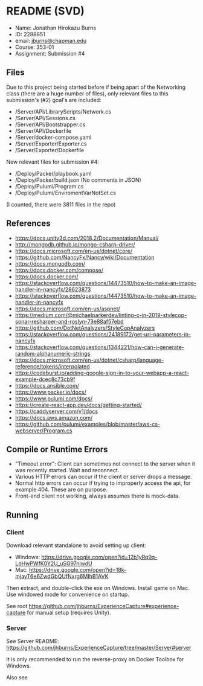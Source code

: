 # README (SVD)

- Name: Jonathan Hirokazu Burns
- ID: 2288851
- email: jburns@chapman.edu
- Course: 353-01
- Assignment: Submission #4

## Files

Due to this project being started before if being
apart of the Networking class (there are a huge number of files), only relevant files
to this submission's (#2) goal's are included:

- /Server/API/LibraryScripts/Network.cs
- /Server/API/Sessions.cs
- /Server/API/Bootstrapper.cs
- /Server/API/Dockerfile
- /Server/docker-compose.yaml
- /Server/Exporter/Exporter.cs
- /Server/Exporter/Dockerfile

New relevant files for submission #4:

- /Deploy/Packer/playbook.yaml
- /Deploy/Packer/build.json (No comments in JSON)
- /Deploy/Pulumi/Program.cs
- /Deploy/Pulumi/EnviromentVarNotSet.cs


(I counted, there were 3811 files in the repo)

## References

- https://docs.unity3d.com/2018.2/Documentation/Manual/
- http://mongodb.github.io/mongo-csharp-driver/
- https://docs.microsoft.com/en-us/dotnet/core/
- https://github.com/NancyFx/Nancy/wiki/Documentation
- https://docs.mongodb.com/
- https://docs.docker.com/compose/ 
- https://docs.docker.com/
- https://stackoverflow.com/questions/14473510/how-to-make-an-image-handler-in-nancyfx/28623873
- https://stackoverflow.com/questions/14473510/how-to-make-an-image-handler-in-nancyfx
- https://docs.microsoft.com/en-us/aspnet/
- https://medium.com/@michaelparkerdev/linting-c-in-2019-stylecop-sonar-resharper-and-roslyn-73e88af57ebd
- https://github.com/DotNetAnalyzers/StyleCopAnalyzers
- https://stackoverflow.com/questions/24189172/get-url-parameters-in-nancyfx
- https://stackoverflow.com/questions/1344221/how-can-i-generate-random-alphanumeric-strings
- https://docs.microsoft.com/en-us/dotnet/csharp/language-reference/tokens/interpolated
- https://codeburst.io/adding-google-sign-in-to-your-webapp-a-react-example-dcec8c73cb9f
- https://docs.ansible.com/
- https://www.packer.io/docs/
- https://www.pulumi.com/docs/
- https://create-react-app.dev/docs/getting-started/
- https://caddyserver.com/v1/docs
- https://docs.aws.amazon.com/
- https://github.com/pulumi/examples/blob/master/aws-cs-webserver/Program.cs

## Compile or Runtime Errors 
- "Timeout error": Client can sometimes not connect to the server when it was recently started. Wait and reconnect.
- Various HTTP errors can occur if the client or server drops a message. 
- Normal http errors can occur if trying to improperly access the api, for example 404. These are on purpose.
- Front-end client not working, always assumes there is mock-data.

## Running

### Client

Download relevant standalone to avoid setting up client:
- Windows: https://drive.google.com/open?id=12b1yRq9q-LpHwPWfK0Y2U_uSG97njwdU
- Mac: https://drive.google.com/open?id=18k-mjayT6e6ZwdGbQUfNxrg6MIhB1AVK

Then extract, and double-click the exe on Windows. Install game on Mac. Use
windowed mode for convenience on startup. 

See root https://github.com/jhburns/ExperienceCapture#experience-capture for manual setup (requires Unity). 

### Server

See Server README: https://github.com/jhburns/ExperienceCapture/tree/master/Server#server

It is only recommended to run the reverse-proxy on Docker Toolbox for Windows. 

Also see 

